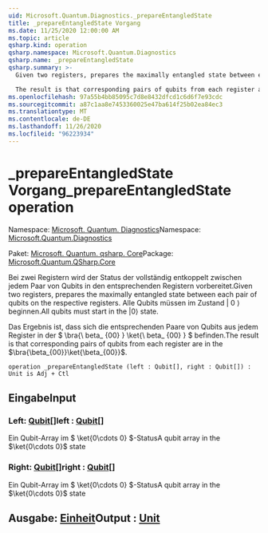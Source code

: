 ```yaml
---
uid: Microsoft.Quantum.Diagnostics._prepareEntangledState
title: _prepareEntangledState Vorgang
ms.date: 11/25/2020 12:00:00 AM
ms.topic: article
qsharp.kind: operation
qsharp.namespace: Microsoft.Quantum.Diagnostics
qsharp.name: _prepareEntangledState
qsharp.summary: >-
  Given two registers, prepares the maximally entangled state between each pair of qubits on the respective registers. All qubits must start in the |0⟩ state.

  The result is that corresponding pairs of qubits from each register are in the $\bra{\beta_{00}}\ket{\beta_{00}}$.
ms.openlocfilehash: 97a55b4bb85095c7d8e8432dfcd1c6d6f7e93cdc
ms.sourcegitcommit: a87c1aa8e7453360025e47ba614f25b02ea84ec3
ms.translationtype: MT
ms.contentlocale: de-DE
ms.lasthandoff: 11/26/2020
ms.locfileid: "96223934"
---
```

# <a name="_prepareentangledstate-operation"></a><span data-ttu-id="cc868-102">_prepareEntangledState Vorgang</span><span class="sxs-lookup"><span data-stu-id="cc868-102">_prepareEntangledState operation</span></span>

<span data-ttu-id="cc868-103">Namespace: [Microsoft. Quantum. Diagnostics](xref:Microsoft.Quantum.Diagnostics)</span><span class="sxs-lookup"><span data-stu-id="cc868-103">Namespace: [Microsoft.Quantum.Diagnostics](xref:Microsoft.Quantum.Diagnostics)</span></span>

<span data-ttu-id="cc868-104">Paket: [Microsoft. Quantum. qsharp. Core](https://nuget.org/packages/Microsoft.Quantum.QSharp.Core)</span><span class="sxs-lookup"><span data-stu-id="cc868-104">Package: [Microsoft.Quantum.QSharp.Core](https://nuget.org/packages/Microsoft.Quantum.QSharp.Core)</span></span>


<span data-ttu-id="cc868-105">Bei zwei Registern wird der Status der vollständig entkoppelt zwischen jedem Paar von Qubits in den entsprechenden Registern vorbereitet.</span><span class="sxs-lookup"><span data-stu-id="cc868-105">Given two registers, prepares the maximally entangled state between each pair of qubits on the respective registers.</span></span>
<span data-ttu-id="cc868-106">Alle Qubits müssen im Zustand | 0 ⟩ beginnen.</span><span class="sxs-lookup"><span data-stu-id="cc868-106">All qubits must start in the |0⟩ state.</span></span>

<span data-ttu-id="cc868-107">Das Ergebnis ist, dass sich die entsprechenden Paare von Qubits aus jedem Register in der $ \bra{\ beta_ {00} } \ket{\ beta_ {00} } $ befinden.</span><span class="sxs-lookup"><span data-stu-id="cc868-107">The result is that corresponding pairs of qubits from each register are in the $\bra{\beta_{00}}\ket{\beta_{00}}$.</span></span>

```qsharp
operation _prepareEntangledState (left : Qubit[], right : Qubit[]) : Unit is Adj + Ctl
```


## <a name="input"></a><span data-ttu-id="cc868-108">Eingabe</span><span class="sxs-lookup"><span data-stu-id="cc868-108">Input</span></span>

### <a name="left--qubit"></a><span data-ttu-id="cc868-109">Left: [Qubit](xref:microsoft.quantum.lang-ref.qubit)[]</span><span class="sxs-lookup"><span data-stu-id="cc868-109">left : [Qubit](xref:microsoft.quantum.lang-ref.qubit)[]</span></span>

<span data-ttu-id="cc868-110">Ein Qubit-Array im $ \ket{0\cdots 0} $-Status</span><span class="sxs-lookup"><span data-stu-id="cc868-110">A qubit array in the $\ket{0\cdots 0}$ state</span></span>


### <a name="right--qubit"></a><span data-ttu-id="cc868-111">Right: [Qubit](xref:microsoft.quantum.lang-ref.qubit)[]</span><span class="sxs-lookup"><span data-stu-id="cc868-111">right : [Qubit](xref:microsoft.quantum.lang-ref.qubit)[]</span></span>

<span data-ttu-id="cc868-112">Ein Qubit-Array im $ \ket{0\cdots 0} $-Status</span><span class="sxs-lookup"><span data-stu-id="cc868-112">A qubit array in the $\ket{0\cdots 0}$ state</span></span>



## <a name="output--unit"></a><span data-ttu-id="cc868-113">Ausgabe: [Einheit](xref:microsoft.quantum.lang-ref.unit)</span><span class="sxs-lookup"><span data-stu-id="cc868-113">Output : [Unit](xref:microsoft.quantum.lang-ref.unit)</span></span>

